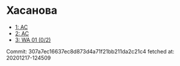 # Хасанова
- [1: AC](1.md)
- [2: AC](2.md)
- [3: WA 01 (0/2)](3.md)

Commit: 307a7ec16637ec8d873d4a71f21bb211da2c21c4
 fetched at: 20201217-124509
